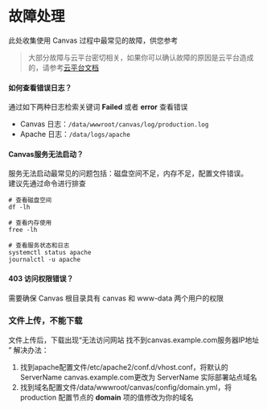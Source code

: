 # 故障处理

此处收集使用 Canvas 过程中最常见的故障，供您参考

> 大部分故障与云平台密切相关，如果你可以确认故障的原因是云平台造成的，请参考[云平台文档](https://support.websoft9.com/docs/faq/zh/tech-instance.html)

#### 如何查看错误日志？

通过如下两种日志检索关键词 **Failed** 或者 **error** 查看错误

* Canvas 日志：`/data/wwwroot/canvas/log/production.log`
* Apache 日志：`/data/logs/apache`

#### Canvas服务无法启动？

服务无法启动最常见的问题包括：磁盘空间不足，内存不足，配置文件错误。  
建议先通过命令进行排查  

```shell
# 查看磁盘空间
df -lh

# 查看内存使用
free -lh

# 查看服务状态和日志
systemctl status apache
journalctl -u apache
```

#### 403 访问权限错误？

需要确保 Canvas 根目录具有 canvas 和 www-data 两个用户的权限


### 文件上传，不能下载
文件上传后，下载出现“无法访问网站 找不到canvas.example.com服务器IP地址 ”
解决办法：
1. 找到apache配置文件/etc/apache2/conf.d/vhost.conf，将默认的ServerName canvas.example.com更改为 ServerName 实际部署站点域名
2. 找到域名配置文件/data/wwwroot/canvas/config/domain.yml，将 production 配置节点的 **domain** 项的值修改为你的域名
